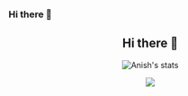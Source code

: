 ### Hi there 👋

<!--
**Deathstroke002/Deathstroke002** is a ✨ _special_ ✨ repository because its `README.md` (this file) appears on your GitHub profile.

Here are some ideas to get you started:

- 🔭 I’m currently working on ...
- 🌱 I’m currently learning ...
- 👯 I’m looking to collaborate on ...
- 🤔 I’m looking for help with ...
- 💬 Ask me about ...
- 📫 How to reach me: ...
- 😄 Pronouns: ...
- ⚡ Fun fact: ...
-->

<h2 align="center">Hi there 👋</h2>
<p align="center">
<img alt = "Anish's stats" align="center" src="https://github-readme-stats.vercel.app/api?username=Deathstroke002&show_icons=true&hide=stars&count_private=true&theme=blue-green"/>
</p>
<p align="center">
  <img align="center" src="https://gpvc.arturio.dev/Deathstroke002"/>
</p>
